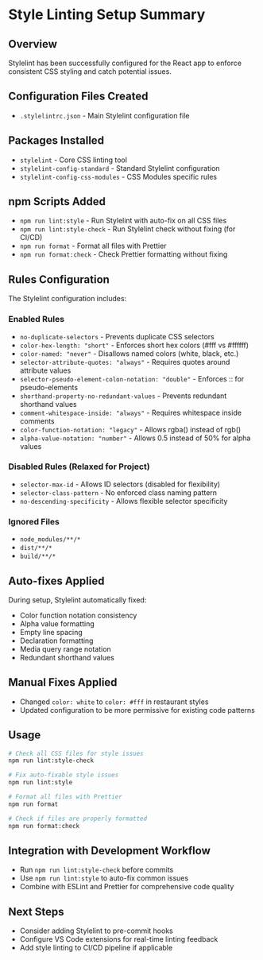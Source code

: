 # Style Linting Setup Summary

## Overview

Stylelint has been successfully configured for the React app to enforce consistent CSS styling and catch potential issues.

## Configuration Files Created

- `.stylelintrc.json` - Main Stylelint configuration file

## Packages Installed

- `stylelint` - Core CSS linting tool
- `stylelint-config-standard` - Standard Stylelint configuration
- `stylelint-config-css-modules` - CSS Modules specific rules

## npm Scripts Added

- `npm run lint:style` - Run Stylelint with auto-fix on all CSS files
- `npm run lint:style-check` - Run Stylelint check without fixing (for CI/CD)
- `npm run format` - Format all files with Prettier
- `npm run format:check` - Check Prettier formatting without fixing

## Rules Configuration

The Stylelint configuration includes:

### Enabled Rules

- `no-duplicate-selectors` - Prevents duplicate CSS selectors
- `color-hex-length: "short"` - Enforces short hex colors (#fff vs #ffffff)
- `color-named: "never"` - Disallows named colors (white, black, etc.)
- `selector-attribute-quotes: "always"` - Requires quotes around attribute values
- `selector-pseudo-element-colon-notation: "double"` - Enforces :: for pseudo-elements
- `shorthand-property-no-redundant-values` - Prevents redundant shorthand values
- `comment-whitespace-inside: "always"` - Requires whitespace inside comments
- `color-function-notation: "legacy"` - Allows rgba() instead of rgb()
- `alpha-value-notation: "number"` - Allows 0.5 instead of 50% for alpha values

### Disabled Rules (Relaxed for Project)

- `selector-max-id` - Allows ID selectors (disabled for flexibility)
- `selector-class-pattern` - No enforced class naming pattern
- `no-descending-specificity` - Allows flexible selector specificity

### Ignored Files

- `node_modules/**/*`
- `dist/**/*`
- `build/**/*`

## Auto-fixes Applied

During setup, Stylelint automatically fixed:

- Color function notation consistency
- Alpha value formatting
- Empty line spacing
- Declaration formatting
- Media query range notation
- Redundant shorthand values

## Manual Fixes Applied

- Changed `color: white` to `color: #fff` in restaurant styles
- Updated configuration to be more permissive for existing code patterns

## Usage

```bash
# Check all CSS files for style issues
npm run lint:style-check

# Fix auto-fixable style issues
npm run lint:style

# Format all files with Prettier
npm run format

# Check if files are properly formatted
npm run format:check
```

## Integration with Development Workflow

- Run `npm run lint:style-check` before commits
- Use `npm run lint:style` to auto-fix common issues
- Combine with ESLint and Prettier for comprehensive code quality

## Next Steps

- Consider adding Stylelint to pre-commit hooks
- Configure VS Code extensions for real-time linting feedback
- Add style linting to CI/CD pipeline if applicable
